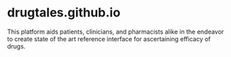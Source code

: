 # drugtales.github.io
This platform aids patients, clinicians, and pharmacists alike in the endeavor to create state of the art reference interface for ascertaining efficacy of drugs.
